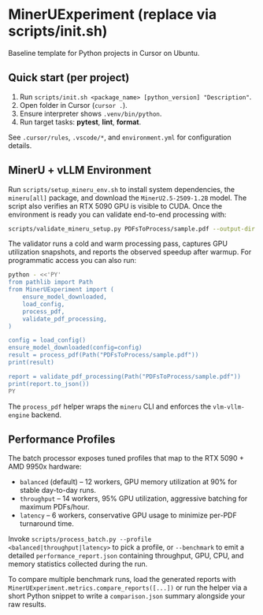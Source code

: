 # MinerUExperiment (replace via scripts/init.sh)

Baseline template for Python projects in Cursor on Ubuntu.

## Quick start (per project)
1. Run `scripts/init.sh <package_name> [python_version] "Description"`.
2. Open folder in Cursor (`cursor .`).
3. Ensure interpreter shows `.venv/bin/python`.
4. Run target tasks: **pytest**, **lint**, **format**.

See `.cursor/rules`, `.vscode/*`, and `environment.yml` for configuration details.

## MinerU + vLLM Environment

Run `scripts/setup_mineru_env.sh` to install system dependencies, the `mineru[all]` package, and download
the `MinerU2.5-2509-1.2B` model. The script also verifies an RTX 5090 GPU is visible to CUDA. Once the
environment is ready you can validate end-to-end processing with:

```bash
scripts/validate_mineru_setup.py PDFsToProcess/sample.pdf --output-dir MDFilesCreated
```

The validator runs a cold and warm processing pass, captures GPU utilization snapshots, and reports
the observed speedup after warmup. For programmatic access you can also run:

```bash
python - <<'PY'
from pathlib import Path
from MinerUExperiment import (
    ensure_model_downloaded,
    load_config,
    process_pdf,
    validate_pdf_processing,
)

config = load_config()
ensure_model_downloaded(config=config)
result = process_pdf(Path("PDFsToProcess/sample.pdf"))
print(result)

report = validate_pdf_processing(Path("PDFsToProcess/sample.pdf"))
print(report.to_json())
PY
```

The `process_pdf` helper wraps the `mineru` CLI and enforces the `vlm-vllm-engine` backend.

## Performance Profiles

The batch processor exposes tuned profiles that map to the RTX 5090 + AMD 9950x hardware:

- `balanced` (default) – 12 workers, GPU memory utilization at 90% for stable day-to-day runs.
- `throughput` – 14 workers, 95% GPU utilization, aggressive batching for maximum PDFs/hour.
- `latency` – 6 workers, conservative GPU usage to minimize per-PDF turnaround time.

Invoke `scripts/process_batch.py --profile <balanced|throughput|latency>` to pick a profile, or
`--benchmark` to emit a detailed `performance_report.json` containing throughput, GPU, CPU, and memory
statistics collected during the run.

To compare multiple benchmark runs, load the generated reports with
`MinerUExperiment.metrics.compare_reports([...])` or run the helper via a short Python snippet to write a
`comparison.json` summary alongside your raw results.
